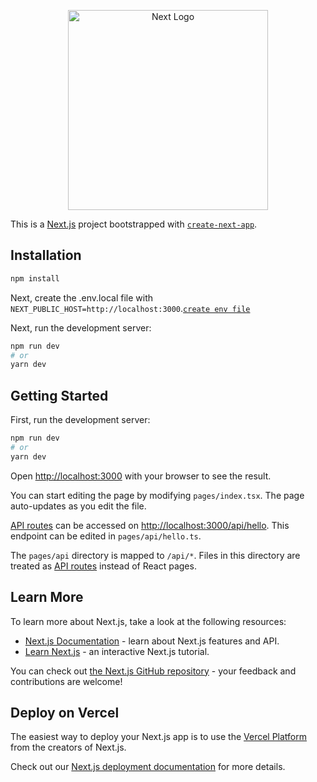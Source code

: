 <p align="center">
  <a href="http://nextjs.com/" target="blank"><img src="https://www.google.com/imgres?imgurl=https%3A%2F%2Fraw.githubusercontent.com%2Fijsto%2Freactnextjssnippets%2Fmaster%2Fimages%2Flogo02.png&imgrefurl=https%3A%2F%2Fgithub.com%2Fijsto%2Freactnextjssnippets&tbnid=fjTVqz9PEiaH9M&vet=12ahUKEwilxqK4zcf2AhWRR8AKHXlCDdAQMygHegUIARDDAQ..i&docid=7aeL6hYGw5yy1M&w=1375&h=1375&q=Next.js%20logo&ved=2ahUKEwilxqK4zcf2AhWRR8AKHXlCDdAQMygHegUIARDDAQ" width="320" alt="Next Logo" /></a>
</p>


This is a [Next.js](https://nextjs.org/) project bootstrapped with [`create-next-app`](https://github.com/vercel/next.js/tree/canary/packages/create-next-app).

## Installation
```bash
npm install
```
Next, create the .env.local file with `NEXT_PUBLIC_HOST=http://localhost:3000`.[`create env file`](https://github.com/Bloggify/obj2env-cli)

Next, run the development server:

```bash
npm run dev
# or
yarn dev
```
## Getting Started

First, run the development server:

```bash
npm run dev
# or
yarn dev
```

Open [http://localhost:3000](http://localhost:3000) with your browser to see the result.

You can start editing the page by modifying `pages/index.tsx`. The page auto-updates as you edit the file.

[API routes](https://nextjs.org/docs/api-routes/introduction) can be accessed on [http://localhost:3000/api/hello](http://localhost:3000/api/hello). This endpoint can be edited in `pages/api/hello.ts`.

The `pages/api` directory is mapped to `/api/*`. Files in this directory are treated as [API routes](https://nextjs.org/docs/api-routes/introduction) instead of React pages.

## Learn More

To learn more about Next.js, take a look at the following resources:

- [Next.js Documentation](https://nextjs.org/docs) - learn about Next.js features and API.
- [Learn Next.js](https://nextjs.org/learn) - an interactive Next.js tutorial.

You can check out [the Next.js GitHub repository](https://github.com/vercel/next.js/) - your feedback and contributions are welcome!

## Deploy on Vercel

The easiest way to deploy your Next.js app is to use the [Vercel Platform](https://vercel.com/new?utm_medium=default-template&filter=next.js&utm_source=create-next-app&utm_campaign=create-next-app-readme) from the creators of Next.js.

Check out our [Next.js deployment documentation](https://nextjs.org/docs/deployment) for more details.
